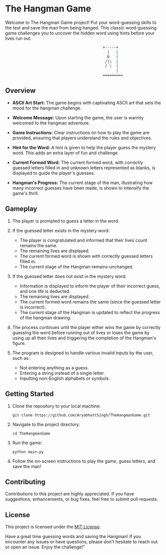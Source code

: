 # The Hangman Game

Welcome to The Hangman Game project! Put your word-guessing skills to the test and save the man from being hanged. This classic word-guessing game challenges you to uncover 
the hidden word using hints before your lives run out.

```bash
                                            +-----+
                                              |   |
                                              O   |
                                             /|\  |
                                             / \  |
                                                  |
                                            =========
```

## Overview

- **ASCII Art Start:** The game begins with captivating ASCII art that sets the mood for the hangman challenge.

- **Welcome Message:** Upon starting the game, the user is warmly welcomed to the hangman adventure.

- **Game Instructions:** Clear instructions on how to play the game are provided, ensuring that players understand the rules and objectives.

- **Hint for the Word:** A hint is given to help the player guess the mystery word. This adds an extra layer of fun and challenge.

- **Current Formed Word:** The current formed word, with correctly guessed letters filled in and unknown letters represented as blanks, is displayed to guide the
   player's guesses.

- **Hangman's Progress:** The current stage of the man, illustrating how many incorrect guesses have been made, is shown to intensify the game's thrill.

## Gameplay

1. The player is prompted to guess a letter in the word.

2. If the guessed letter exists in the mystery word:
   - The player is congratulated and informed that their lives count remains the same.
   - The remaining lives are displayed.
   - The current formed word is shown with correctly guessed letters filled in.
   - The current stage of the Hangman remains unchanged.

3. If the guessed letter does not exist in the mystery word:
   - Information is displayed to inform the player of their incorrect guess, and one life is deducted.
   - The remaining lives are displayed.
   - The current formed word remains the same (since the guessed letter is incorrect).
   - The current stage of the Hangman is updated to reflect the progress of the hangman drawing.

4. The process continues until the player either wins the game by correctly guessing the word before running out of lives or loses the game by using up all their lives
   and triggering the completion of the Hangman's figure.

5. The program is designed to handle various invalid inputs by the user, such as:
   - Not entering anything as a guess.
   - Entering a string instead of a single letter.
   - Inputting non-English alphabets or symbols.

## Getting Started

1. Clone the repository to your local machine:
   ```
   git clone https://github.com/AryabhattSingh/TheHangmanGame.git
   ```

2. Navigate to the project directory:
   ```
   cd TheHangmanGame
   ```

3. Run the game:
   ```
   python main.py
   ```

4. Follow the on-screen instructions to play the game, guess letters, and save the man!

## Contributing

Contributions to this project are highly appreciated. If you have suggestions, enhancements, or bug fixes, feel free to submit pull requests.

## License

This project is licensed under the [MIT License](LICENSE).

Have a great time guessing words and saving the Hangman! If you encounter any issues or have questions, please don't hesitate to reach out or open an issue.
Enjoy the challenge!"
